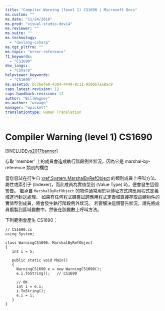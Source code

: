 ```yaml
---
title: "Compiler Warning (level 1) CS1690 | Microsoft Docs"
ms.custom: ""
ms.date: "11/24/2016"
ms.prod: "visual-studio-dev14"
ms.reviewer: ""
ms.suite: ""
ms.technology: 
  - "devlang-csharp"
ms.tgt_pltfrm: ""
ms.topic: "error-reference"
f1_keywords: 
  - "CS1690"
dev_langs: 
  - "CSharp"
helpviewer_keywords: 
  - "CS1690"
ms.assetid: bc76efe0-4304-4449-8c11-950667aa8ac9
caps.latest.revision: 12
caps.handback.revision: 12
author: "BillWagner"
ms.author: "wiwagn"
manager: "wpickett"
translationtype: Human Translation
---
```

# Compiler Warning (level 1) CS1690
[!INCLUDE[vs2017banner](../../../csharp/includes/vs2017banner.md)]

存取 'member' 上的成員會造成執行階段例外狀況，因為它是 marshal\-by\-reference 類別的欄位  
  
 當您嘗試在衍生自 <xref:System.MarshalByRefObject> 的類別成員上呼叫方法、屬性或索引子 \(Indexer\)，而此成員為實值型別 \(Value Type\) 時，便會發生這個警告。  繼承自 `MarshalByRefObject` 的物件通常用於以傳址方式跨應用程式定義域進行封送處理。  如果有任何程式碼嘗試跨應用程式定義域直接存取這類物件的實值型別成員，將會發生執行階段例外狀況。  若要解決這個警告狀況，請先將成員複製到區域變數中，然後在該變數上呼叫方法。  
  
 下列範例會產生 CS1690：  
  
```  
// CS1690.cs  
using System;  
  
class WarningCS1690: MarshalByRefObject  
{  
   int i = 5;  
  
   public static void Main()   
   {  
     WarningCS1690 e = new WarningCS1690();  
     e.i.ToString();   // CS1690  
  
     // OK  
     int i = e.i;  
     i.ToString();  
     e.i = i;  
   }  
}  
```
